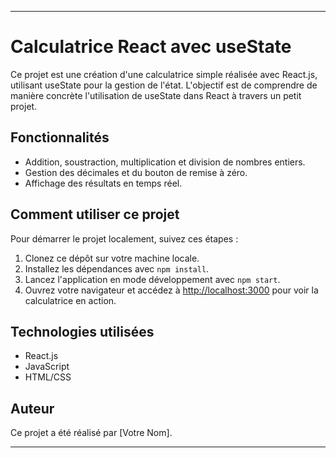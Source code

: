 ------------------------------------------------------------------------------------------------------------------------------------------------------------------------------------------------------------------------------------------------

# Calculatrice React avec useState

Ce projet est une création d'une calculatrice simple réalisée avec React.js, utilisant useState pour la gestion de l'état. L'objectif est de comprendre de manière concrète l'utilisation de useState dans React à travers un petit projet.

## Fonctionnalités

- Addition, soustraction, multiplication et division de nombres entiers.
- Gestion des décimales et du bouton de remise à zéro.
- Affichage des résultats en temps réel.

## Comment utiliser ce projet

Pour démarrer le projet localement, suivez ces étapes :

1. Clonez ce dépôt sur votre machine locale.
2. Installez les dépendances avec `npm install`.
3. Lancez l'application en mode développement avec `npm start`.
4. Ouvrez votre navigateur et accédez à [http://localhost:3000](http://localhost:3000) pour voir la calculatrice en action.

## Technologies utilisées

- React.js
- JavaScript
- HTML/CSS

## Auteur

Ce projet a été réalisé par [Votre Nom].

---------------------------------------------------------------------------------------------------------------------------------------------------------------------------------------------------------------------------------------------
